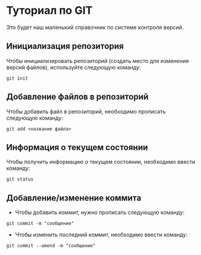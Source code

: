 # Туториал по GIT
Это будет наш маленький справочник по системе контроля версий.

## Инициализация репозитория

Чтобы инициализировать репозиторий (создать место для изменения версий файлов), используйте следующую команду:

```
git init
```

## Добавление файлов в репозиторий

Чтобы добавить файл в репозиторий, необходимо прописать следующую команду:

```
git add <название файла>
```

## Информация о текущем состоянии

Чтобы получить информацию о текущем состоянии, необходимо ввести команду:

```
git status
```

## Добавление/изменение коммита

+ Чтобы добавить коммит, нужно прописать следующую команду:

```
git commit -m "сообщение"
```
+ Чтобы изменить последний коммит, необходимо ввести команду:

```
git commit --amend -m "сообщение"
```
